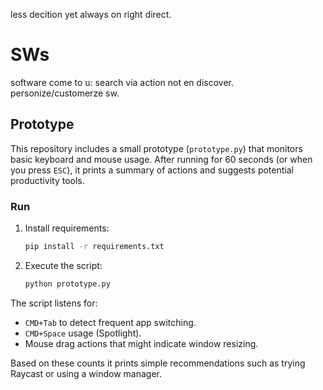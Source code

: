 less decition yet always on right direct.

# SWs
software come to u: search via action not en discover. personize/customerze sw.

## Prototype

This repository includes a small prototype (`prototype.py`) that monitors
basic keyboard and mouse usage. After running for 60 seconds (or when you
press `ESC`), it prints a summary of actions and suggests potential
productivity tools.

### Run

1. Install requirements:
   ```bash
   pip install -r requirements.txt
   ```
2. Execute the script:
   ```bash
   python prototype.py
   ```

The script listens for:
- `CMD+Tab` to detect frequent app switching.
- `CMD+Space` usage (Spotlight).
- Mouse drag actions that might indicate window resizing.

Based on these counts it prints simple recommendations such as trying
Raycast or using a window manager.
